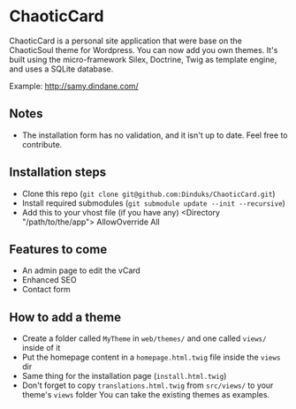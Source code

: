 ChaoticCard
===========

ChaoticCard is a personal site application that were base on the ChaoticSoul theme for Wordpress. You can now add you own themes.
It's built using the micro-framework Silex, Doctrine, Twig as template engine, and uses a SQLite database. 

Example: http://samy.dindane.com/

Notes
-----
* The installation form has no validation, and it isn't up to date. Feel free to contribute. 

Installation steps
------------------
* Clone this repo (`git clone git@github.com:Dinduks/ChaoticCard.git`)
* Install required submodules (`git submodule update --init --recursive`)
* Add this to your vhost file (if you have any)
  <Directory "/path/to/the/app">
      AllowOverride All
  </Directory>

Features to come
----------------
* An admin page to edit the vCard
* Enhanced SEO 
* Contact form

How to add a theme
------------------
* Create a folder called `MyTheme` in `web/themes/` and one called `views/` inside of it 
* Put the homepage content in a `homepage.html.twig` file inside the `views` dir
* Same thing for the installation page (`install.html.twig`)
* Don't forget to copy `translations.html.twig` from `src/views/` to your theme's `views` folder
You can take the existing themes as examples.